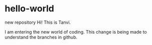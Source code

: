 # hello-world
new repository
Hi! This is Tanvi.

I am entering the new world of coding. This change is being made to understand the branches in github.
